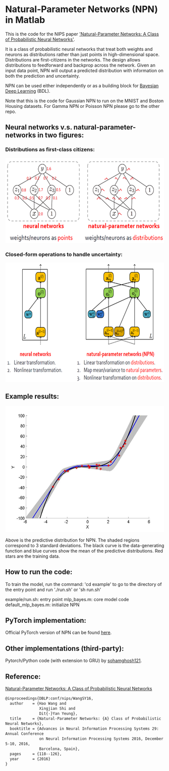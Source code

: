 Natural-Parameter Networks (NPN) in Matlab
================

This is the code for the NIPS paper ['Natural-Parameter Networks: A Class of Probabilistic Neural Networks'](http://wanghao.in/paper/NIPS16_NPN.pdf). 

It is a class of probabilistic neural networks that treat both weights and neurons as distributions rather than just points in high-dimensional space. Distributions are first-citizens in the networks. The design allows distributions to feedforward and backprop across the network. Given an input data point, NPN will output a predicted distribution with information on both the prediction and uncertainty.

NPN can be used either independently or as a building block for [Bayesian Deep Learning](http://wanghao.in/paper/TKDE16_BDL.pdf) (BDL).

Note that this is the code for Gaussian NPN to run on the MNIST and Boston
Housing datasets. For Gamma NPN or Poisson NPN please go to the other repo.

## Neural networks v.s. natural-parameter-networks in two figures:

### Distributions as first-class citizens:

<p align="center">
<img src="./figures/nn-vs-npn.png" alt="" data-canonical-src="./figures/nn-vs-npn.png" width="600" height="270"/>
</p>

### Closed-form operations to handle uncertainty:

<p align="center">
<img src="./figures/nn-vs-npn-op.png" alt="" data-canonical-src="./figures/nn-vs-npn-op.png" width="730" height="380"/>
</p>

## Example results:
<p align="center">
<img src="./figures/NPN.jpg" alt="" data-canonical-src="./figures/NPN.jpg" width="520" height="400"/>
</p>
Above is the predictive distribution for NPN. The shaded regions correspond
to 3 standard deviations. The black curve is the data-generating function and blue curves
show the mean of the predictive distributions. Red stars are the training data.

## How to run the code:

To train the model, run the command:
'cd example'
to go to the directory of the entry point and run
'./run.sh'  or  'sh run.sh'

example/run.sh: entry point
mlp_bayes.m: core model code
default_mlp_bayes.m: initialize NPN

## PyTorch implementation:

Official PyTorch version of NPN can be found [here](https://github.com/js05212/PyTorch-for-NPN).

## Other implementations (third-party):

Pytorch/Python code (with extension to GRU) by [sohamghosh121](https://github.com/sohamghosh121/natural-parameter-networks).

## Reference:
[Natural-Parameter Networks: A Class of Probabilistic Neural Networks](http://wanghao.in/paper/NIPS16_NPN.pdf)
```
@inproceedings{DBLP:conf/nips/WangSY16,
  author    = {Hao Wang and
               Xingjian Shi and
               Dit{-}Yan Yeung},
  title     = {Natural-Parameter Networks: {A} Class of Probabilistic Neural Networks},
  booktitle = {Advances in Neural Information Processing Systems 29: Annual Conference
               on Neural Information Processing Systems 2016, December 5-10, 2016,
               Barcelona, Spain},
  pages     = {118--126},
  year      = {2016}
}
